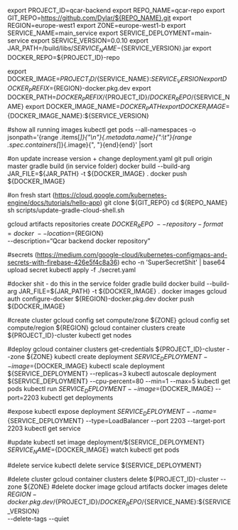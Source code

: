 export PROJECT_ID=qcar-backend
export REPO_NAME=qcar-repo
export GIT_REPO=https://github.com/Dylar/${REPO_NAME}.git
export REGION=europe-west1
export ZONE=europe-west1-b
export SERVICE_NAME=main_service
export SERVICE_DEPLOYMENT=main-service
export SERVICE_VERSION=0.0.10
export JAR_PATH=/build/libs/${SERVICE_NAME}-${SERVICE_VERSION}.jar
export DOCKER_REPO=${PROJECT_ID}-repo

export DOCKER_IMAGE=${PROJECT_ID}/${SERVICE_NAME}:${SERVICE_VERSION}
export DOCKER_PREFIX=${REGION}-docker.pkg.dev
export DOCKER_PATH=${DOCKER_PREFIX}/${PROJECT_ID}/${DOCKER_REPO}/${SERVICE_NAME}
export DOCKER_IMAGE_NAME=${DOCKER_PATH}
export DOCKER_IMAGE=${DOCKER_IMAGE_NAME}:${SERVICE_VERSION}

#show all running images
kubectl get pods --all-namespaces -o jsonpath='{range .items[*]}{"\n"}{.metadata.name}{":\t"}{range .spec.containers[*]}{.image}{", "}{end}{end}' |sort

#on update
increase version + change deployment.yaml
git pull origin master
gradle build (in service folder)
docker build --build-arg JAR_FILE=${JAR_PATH} -t ${DOCKER_IMAGE} .
docker push ${DOCKER_IMAGE}

#on fresh start
(https://cloud.google.com/kubernetes-engine/docs/tutorials/hello-app)
git clone ${GIT_REPO}
cd ${REPO_NAME}
sh scripts/update-gradle-cloud-shell.sh

gcloud artifacts repositories create ${DOCKER_REPO}\
    --repository-format=docker \
    --location=${REGION} \
    --description=“Qcar backend docker repository”

#secrets
(https://medium.com/google-cloud/kubernetes-configmaps-and-secrets-with-firebase-426e5f4c8a36)
echo -n 'SuperSecretShit' | base64
upload secret
kubectl apply -f ./secret.yaml

#docker shit - do this in the service folder
gradle build
docker build --build-arg JAR_FILE=${JAR_PATH} -t ${DOCKER_IMAGE} .
docker images
gcloud auth configure-docker ${REGION}-docker.pkg.dev
docker push ${DOCKER_IMAGE}

#create cluster
gcloud config set compute/zone ${ZONE}
gcloud config set compute/region ${REGION}
gcloud container clusters create ${PROJECT_ID}-cluster
kubectl get nodes

#deploy
gcloud container clusters get-credentials ${PROJECT_ID}-cluster --zone ${ZONE}
kubectl create deployment ${SERVICE_DEPLOYMENT} --image=${DOCKER_IMAGE}
kubectl scale deployment ${SERVICE_DEPLOYMENT} --replicas=3
kubectl autoscale deployment ${SERVICE_DEPLOYMENT} --cpu-percent=80 --min=1 --max=5
kubectl get pods
kubectl run ${SERVICE_DEPLOYMENT} --image=${DOCKER_IMAGE} --port=2203
kubectl get deployments

#expose
kubectl expose deployment ${SERVICE_DEPLOYMENT} --name=${SERVICE_DEPLOYMENT} --type=LoadBalancer --port 2203 --target-port 2203
kubectl get service

#update
kubectl set image deployment/${SERVICE_DEPLOYMENT} ${SERVICE_NAME}=${DOCKER_IMAGE}
watch kubectl get pods

#delete service
kubectl delete service ${SERVICE_DEPLOYMENT}

#delete cluster
gcloud container clusters delete ${PROJECT_ID}-cluster --zone ${ZONE}
#delete docker image gcloud artifacts docker images delete \
 ${REGION}-docker.pkg.dev/${PROJECT_ID}/${DOCKER_REPO}/${SERVICE_NAME}:${SERVICE_VERSION} \
 --delete-tags --quiet